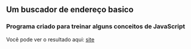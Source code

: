## Um buscador de endereço basico

### Programa criado para treinar alguns conceitos de JavaScript

Você pode ver o resultado aqui: [site](https://buscarendereco.netlify.app/)

